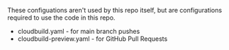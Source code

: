 These configuations aren't used by this repo itself, but are configurations required to use the code in this repo. 

 * cloudbuild.yaml - for main branch pushes
 * cloudbuild-preview.yaml - for GitHub Pull Requests
